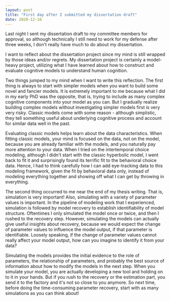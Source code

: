 ```yaml
---
layout: post
title: "First day after I submitted my dissertation draft"
date: 2020-12-16
---
```


Last night I sent my dissertation draft to my committee members for approval, so although technically I still need to work for my defense after three weeks, I don't really have much to do about my dissertation.

I want to reflect about the dissertation project since my mind is still wrapped by those ideas and/or regrets. My dissertation project is certainly a model-heavy project,  utilizing what I have learned about how to construct and evaluate cognitive models to understand human cognition. 

Two things jumped to my mind when I want to write this reflection. The first thing is always to start with simpler models when you want to build some novel and fancier models. It is extremely important to me because what I did in my early PhD was the opposite, that is, trying to include as many complex cognitive components into your model as you can. But I gradually realize building complex models without investigating simpler models first is very very risky. Classic models come with some reason - although simplistic, they tell something useful about underlying cognitive process and account for similar data well in the past. 

Evaluating classic models helps learn about the data characteristics. When fitting classic models, your mind is focused on the data, not on the model, because you are already familiar with the models, and you naturally pay more attention to your data. When I tried on the intertemporal choice modeling, although I didn't start with the classic hyperbolic model, I went back to fit it and surprisingly found its terrific fit to the behavioral choice data. Hence, I had to think carefully how I can add eye-tracking data to this modeling framework, given the fit by behavioral data only, instead of modeling everything together and showing off what I can get by throwing in everything.

The second thing occurred to me near the end of my thesis writing. That is, simulation is very important! Also, simulating with a variety of parameter values is important. In the pipeline of modeling work that I experienced, simulation is followed by model recovery to establish identifiability of model structure. Oftentimes I only simulated the model once or twice, and then I rushed to the recovery step. However, simulating the models can actually give useful insights about recovery, because we would expect the change of parameter values to influence the model output, if that parameter is identifiable. Loosely speaking, if the change of parameter values cannot really affect your model output, how can you imagine to identify it from your data?

Simulating the models provides the initial evidence to the role of parameters, the relationship of parameters, and probably the best source of information about how to modify the models in the next step. When you simulate your model, you are actually developing a new tool and holding on to it in your hands. But if you rush to the recovery or the estimation part, you send it to the factory and it's not so close to you anymore. So next time, before doing the time-consuming parameter recovery, start with as many simulations as you can think about!
